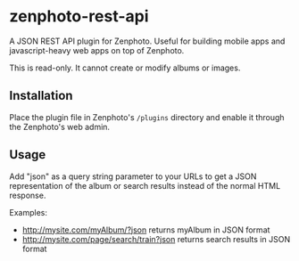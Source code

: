 zenphoto-rest-api
=================================

A JSON REST API plugin for Zenphoto.  Useful for building mobile apps and javascript-heavy web apps on top of Zenphoto.

This is read-only.  It cannot create or modify albums or images.

## Installation
Place the plugin file in Zenphoto's `/plugins` directory and enable it through the Zenphoto's web admin.

## Usage
Add "json" as a query string parameter to your URLs to get a JSON representation of the album or search results instead of the normal HTML response.

Examples:
* http://mysite.com/myAlbum/?json returns myAlbum in JSON format
* http://mysite.com/page/search/train?json returns search results in JSON format
